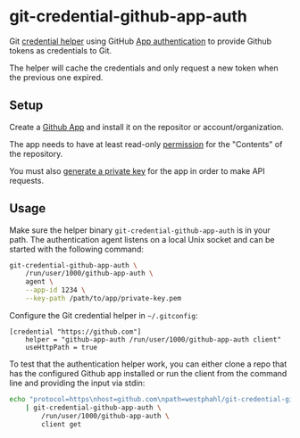 # git-credential-github-app-auth

Git [credential
helper](https://git-scm.com/docs/gitcredentials#_custom_helpers) using GitHub
[App
authentication](https://docs.github.com/en/developers/apps/building-github-apps/authenticating-with-github-apps)
to provide Github tokens as credentials to Git.

The helper will cache the credentials and only request a new token when the
previous one expired.

## Setup

Create a [Github
App](https://docs.github.com/en/apps/creating-github-apps/creating-github-apps/creating-a-github-app)
and install it on the repositor or account/organization.

The app needs to have at least read-only
[permission](https://docs.github.com/en/apps/maintaining-github-apps/editing-a-github-apps-permissions)
for the "Contents" of the repository.

You must also [generate a private
key](https://docs.github.com/en/apps/creating-github-apps/authenticating-with-a-github-app/authenticating-with-github-apps#generating-a-private-key)
for the app in order to make API requests.

## Usage

Make sure the helper binary `git-credential-github-app-auth` is in your path.
The authentication agent listens on a local Unix socket and can be started with
the following command:

```sh
git-credential-github-app-auth \
    /run/user/1000/github-app-auth \
    agent \
    --app-id 1234 \
    --key-path /path/to/app/private-key.pem
```

Configure the Git credential helper in `~/.gitconfig`:

```git
[credential "https://github.com"]
    helper = "github-app-auth /run/user/1000/github-app-auth client"
    useHttpPath = true
```

To test that the authentication helper work, you can either clone a repo that
has the configured Github app installed or run the client from the command line
and providing the input via stdin:

```sh
echo "protocol=https\nhost=github.com\npath=westphahl/git-credential-github-app-auth.git\n\n" \
    | git-credential-github-app-auth \
        /run/user/1000/github-app-auth \
        client get
```
